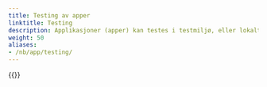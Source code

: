```yaml
---
title: Testing av apper
linktitle: Testing
description: Applikasjoner (apper) kan testes i testmiljø, eller lokalt.
weight: 50
aliases:
- /nb/app/testing/
---
```


{{<children />}}
